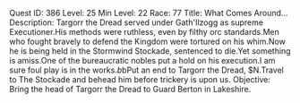 Quest ID: 386
Level: 25
Min Level: 22
Race: 77
Title: What Comes Around...
Description: Targorr the Dread served under Gath'Ilzogg as supreme Executioner.His methods were ruthless, even by filthy orc standards.Men who fought bravely to defend the Kingdom were tortured on his whim.Now he is being held in the Stormwind Stockade, sentenced to die.Yet something is amiss.One of the bureaucratic nobles put a hold on his execution.I am sure foul play is in the works.$b$bPut an end to Targorr the Dread, $N.Travel to The Stockade and behead him before trickery is upon us.
Objective: Bring the head of Targorr the Dread to Guard Berton in Lakeshire.
